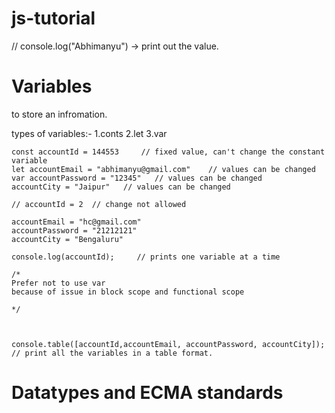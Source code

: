 # js-tutorial

// console.log("Abhimanyu") -> print out the value.

# Variables
to store an infromation.

types of variables:-
    1.conts
    2.let
    3.var

    const accountId = 144553     // fixed value, can't change the constant variable
    let accountEmail = "abhimanyu@gmail.com"    // values can be changed
    var accountPassword = "12345"   // values can be changed
    accountCity = "Jaipur"   // values can be changed

    // accountId = 2  // change not allowed 

    accountEmail = "hc@gmail.com"
    accountPassword = "21212121"
    accountCity = "Bengaluru"

    console.log(accountId);     // prints one variable at a time

    /*
    Prefer not to use var
    because of issue in block scope and functional scope

    */



    console.table([accountId,accountEmail, accountPassword, accountCity]);  // print all the variables in a table format.


# Datatypes and ECMA standards


